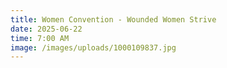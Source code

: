 ```yaml
---
title: Women Convention - Wounded Women Strive
date: 2025-06-22
time: 7:00 AM
image: /images/uploads/1000109837.jpg
---
```

